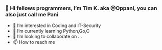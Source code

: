 ### 👋 Hi fellows programmers, I’m Tim K. aka @Oppani, you can also just call me Pani
- 👀 I’m interested in Coding and IT-Security
- 🌱 I’m currently learning Python,Go,C
- 💞️ I’m looking to collaborate on ...
- 📫 How to reach me

<!---
Oppani/Oppani is a ✨ special ✨ repository because its `README.md` (this file) appears on your GitHub profile.
You can click the Preview link to take a look at your changes.
--->
